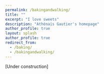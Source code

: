 ```yaml
---
permalink: /bakingandwalking/
title: ""
excerpt: "I love sweets"
description: "Athénaïs Gautier's homepage"
author_profile: true
layout: splash
author_profile: true
redirect_from: 
  - /baking/
  - /bakingandwalking/
---
```


[Under construction]

